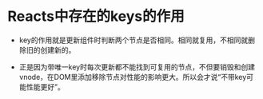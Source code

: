 # Reacts中存在的keys的作用

- key的作用就是更新组件时判断两个节点是否相同。相同就复用，不相同就删除旧的创建新的。

- 正是因为带唯一key时每次更新都不能找到可复用的节点，不但要销毁和创建vnode，在DOM里添加移除节点对性能的影响更大。所以会才说“不带key可能性能更好”。